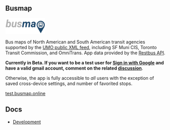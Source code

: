 ## Busmap

<img alt="BusMap" src="./packages/ui/assets/png/logo.png" width="125px" />

Bus maps of North American and South American transit agencies supported by the [UMO public XML feed](https://retro.umoiq.com/xmlFeedDocs/NextBusXMLFeed.pdf), including SF Muni CIS, Toronto Transit Commission, and OmniTrans. App data provided by the [Restbus API](http://restbus.info/).

**Currently in Beta. If you want to be a test user for [Sign in with Google](https://developers.google.com/identity/gsi/web/guides/overview) and have a valid gmail account, comment on the related [discussion](https://github.com/morganney/busmap/discussions/164)**.

Otherwise, the app is fully accessible to _all_ users with the exception of saved cross-device settings, and number of favorited stops.

[test.busmap.online](https://test.busmap.online)

## Docs

- [Development](docs/development.md)
